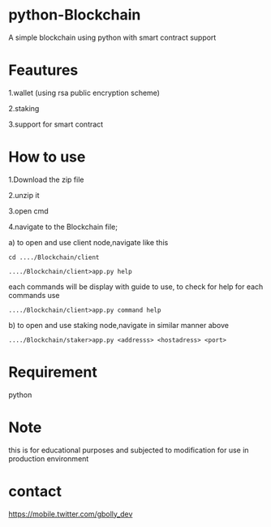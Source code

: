 # python-Blockchain
A simple blockchain using python with smart contract support

# Feautures
1.wallet (using rsa public encryption scheme)

2.staking

3.support for smart contract

# How to use
1.Download the zip file

2.unzip it

3.open cmd

4.navigate to the Blockchain file;

   a) to open and use client node,navigate like this
   
    cd ..../Blockchain/client
   
    ..../Blockchain/client>app.py help
    
   each commands will be display with guide to use,
   to check for help for each commands use
   
    ..../Blockchain/client>app.py command help
   
   b) to open and use staking node,navigate in similar manner above
   
    ..../Blockchain/staker>app.py <addresss> <hostadress> <port>
   
# Requirement

python

# Note
this is for educational purposes and subjected to modification for use in
production environment

# contact
https://mobile.twitter.com/gbolly_dev
